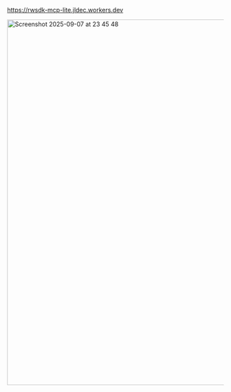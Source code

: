 https://rwsdk-mcp-lite.jldec.workers.dev

<img width="1428" height="849" alt="Screenshot 2025-09-07 at 23 45 48" src="https://github.com/user-attachments/assets/d6877b4f-ca8c-4251-8253-91faac132d0c" />
